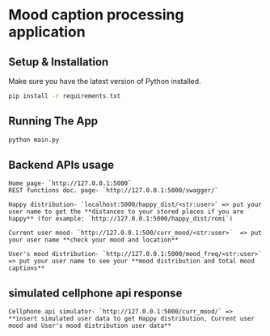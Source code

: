 # Mood caption processing application

## Setup & Installation

Make sure you have the latest version of Python installed.

```bash
pip install -r requirements.txt
```
## Running The App

```bash
python main.py
```
## Backend APIs usage

    Home page- `http://127.0.0.1:5000`
	REST functions doc. page- `http://127.0.0.1:5000/swagger/`

	Happy distribution- `localhost:5000/happy_dist/<str:user>` => put your user name to get the **distances to your stored places if you are happy** (for example: `http://127.0.0.1:5000/happy_dist/romi`)

	Current user mood- `http://127.0.0.1:500/curr_mood/<str:user>`  => put your user name **check your mood and location**
	
	User's mood distribution- `http://127.0.0.1:5000/mood_freq/<str:user>` => put your user name to see your **mood distribution and total mood captions**

## simulated cellphone api response

    Cellphone api simulator- `http://127.0.0.1:5000/curr_mood/` => **insert simulated user data to get Happy distribution, Current user mood and User's mood distribution user data**

